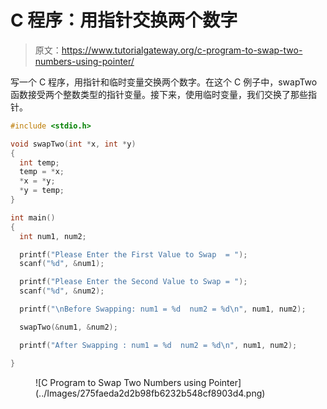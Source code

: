# C 程序：用指针交换两个数字

> 原文：<https://www.tutorialgateway.org/c-program-to-swap-two-numbers-using-pointer/>

写一个 C 程序，用指针和临时变量交换两个数字。在这个 C 例子中，swapTwo 函数接受两个整数类型的指针变量。接下来，使用临时变量，我们交换了那些指针。

```c
#include <stdio.h>

void swapTwo(int *x, int *y)
{
  int temp;
  temp = *x;
  *x = *y;
  *y = temp;
}

int main()
{
  int num1, num2;

  printf("Please Enter the First Value to Swap  = ");
  scanf("%d", &num1);

  printf("Please Enter the Second Value to Swap = ");
  scanf("%d", &num2);

  printf("\nBefore Swapping: num1 = %d  num2 = %d\n", num1, num2);

  swapTwo(&num1, &num2);

  printf("After Swapping : num1 = %d  num2 = %d\n", num1, num2);

}

```

<figure class="wp-block-image size-large">![C Program to Swap Two Numbers using Pointer](../Images/275faeda2d2b98fb6232b548cf8903d4.png)</figure>